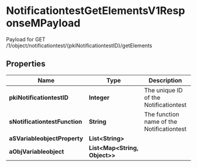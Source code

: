 

# NotificationtestGetElementsV1ResponseMPayload

Payload for GET /1/object/notificationtest/{pkiNotificationtestID}/getElements

## Properties

| Name | Type | Description | Notes |
|------------ | ------------- | ------------- | -------------|
|**pkiNotificationtestID** | **Integer** | The unique ID of the Notificationtest |  |
|**sNotificationtestFunction** | **String** | The function name of the Notificationtest |  |
|**aSVariableobjectProperty** | **List&lt;String&gt;** |  |  [optional] |
|**aObjVariableobject** | **List&lt;Map&lt;String, Object&gt;&gt;** |  |  |




